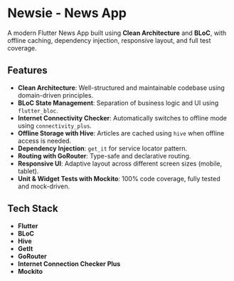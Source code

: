# Newsie - News App

A modern Flutter News App built using **Clean Architecture** and **BLoC**, with offline caching, dependency injection, responsive layout, and full test coverage.

## Features
- **Clean Architecture**: Well-structured and maintainable codebase using domain-driven principles.
- **BLoC State Management**: Separation of business logic and UI using `flutter_bloc`.
- **Internet Connectivity Checker**: Automatically switches to offline mode using `connectivity_plus`.
- **Offline Storage with Hive**: Articles are cached using `hive` when offline access is needed.
- **Dependency Injection**: `get_it` for service locator pattern.
- **Routing with GoRouter**: Type-safe and declarative routing.
- **Responsive UI**: Adaptive layout across different screen sizes (mobile, tablet).
- **Unit & Widget Tests with Mockito**: 100% code coverage, fully tested and mock-driven.

## Tech Stack

- **Flutter**
- **BLoC**
- **Hive**
- **GetIt**
- **GoRouter**
- **Internet Connection Checker Plus**
- **Mockito**
